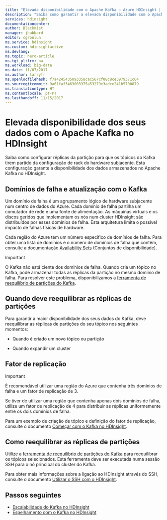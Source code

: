 ```yaml
---
title: "Elevada disponibilidade com o Apache Kafka – Azure HDInsight | Microsoft Docs"
description: "Saiba como garantir a elevada disponibilidade com o Apache Kafka no Azure HDInsight. Saiba como reequilibrar réplicas da partição no Kafka para que fiquem localizadas em domínios de falhas diferentes dentro da região do Azure que contém o HDInsight."
services: hdinsight
documentationcenter: 
author: Blackmist
manager: jhubbard
editor: cgronlun
ms.service: hdinsight
ms.custom: hdinsightactive
ms.devlang: 
ms.topic: hero-article
ms.tgt_pltfrm: na
ms.workload: big-data
ms.date: 11/07/2017
ms.author: larryfr
ms.openlocfilehash: f7a4245435093358cac567cf08c8ce3979371c04
ms.sourcegitcommit: 9a61faf3463003375a53279e3adce241b5700879
ms.translationtype: HT
ms.contentlocale: pt-PT
ms.lasthandoff: 11/15/2017
---
```

# <a name="high-availability-of-your-data-with-apache-kafka-on-hdinsight"></a>Elevada disponibilidade dos seus dados com o Apache Kafka no HDInsight

Saiba como configurar réplicas da partição para que os tópicos do Kafka tirem partido da configuração de rack do hardware subjacente. Esta configuração garante a disponibilidade dos dados armazenados no Apache Kafka no HDInsight.

## <a name="fault-and-update-domains-with-kafka"></a>Domínios de falha e atualização com o Kafka

Um domínio de falha é um agrupamento lógico de hardware subjacente num centro de dados do Azure. Cada domínio de falha partilha um comutador de rede e uma fonte de alimentação. As máquinas virtuais e os discos geridos que implementam os nós num cluster HDInsight são distribuídos por esses domínios de falha. Esta arquitetura limita o possível impacto de falhas físicas de hardware.

Cada região do Azure tem um número específico de domínios de falha. Para obter uma lista de domínios e o número de domínios de falha que contêm, consulte a documentação [Availability Sets](../../virtual-machines/windows/regions-and-availability.md#availability-sets) (Conjuntos de disponibilidade).

> [!IMPORTANT]
> O Kafka não está ciente dos domínios de falha. Quando cria um tópico no Kafka, pode armazenar todas as réplicas da partição no mesmo domínio de falha. Para resolver este problema, disponibilizamos a [ferramenta de reequilíbrio de partições do Kafka](https://github.com/hdinsight/hdinsight-kafka-tools).

## <a name="when-to-rebalance-partition-replicas"></a>Quando deve reequilibrar as réplicas de partições

Para garantir a maior disponibilidade dos seus dados do Kafka, deve reequilibrar as réplicas de partições do seu tópico nos seguintes momentos:

* Quando é criado um novo tópico ou partição

* Quando expandir um cluster

## <a name="replication-factor"></a>Fator de replicação

> [!IMPORTANT]
> É recomendável utilizar uma região do Azure que contenha três domínios de falha e um fator de replicação de 3.

Se tiver de utilizar uma região que contenha apenas dois domínios de falha, utilize um fator de replicação de 4 para distribuir as réplicas uniformemente entre os dois domínios de falha.

Para um exemplo de criação de tópico e definição do fator de replicação, consulte o documento [Começar com o Kafka no HDInsight](apache-kafka-get-started.md).

## <a name="how-to-rebalance-partition-replicas"></a>Como reequilibrar as réplicas de partições

Utilize a [ferramenta de reequilíbrio de partições do Kafka](https://github.com/hdinsight/hdinsight-kafka-tools) para reequilibrar os tópicos selecionados. Esta ferramenta deve ser executada numa sessão SSH para o nó principal do cluster do Kafka.

Para obter mais informações sobre a ligação ao HDInsight através do SSH, consulte o documento [Utilizar o SSH com o HDInsight](../hdinsight-hadoop-linux-use-ssh-unix.md).

## <a name="next-steps"></a>Passos seguintes

* [Escalabilidade do Kafka no HDInsight](apache-kafka-scalability.md)
* [Espelhamento com o Kafka no HDInsight](apache-kafka-mirroring.md)